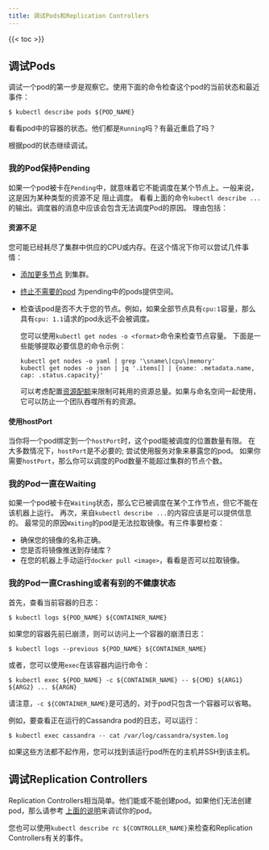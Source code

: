 ```yaml
---
title: 调试Pods和Replication Controllers
---
```


{{< toc >}}

## 调试Pods

调试一个pod的第一步是观察它。使用下面的命令检查这个pod的当前状态和最近事件：

    $ kubectl describe pods ${POD_NAME}

看看pod中的容器的状态。他们都是`Running`吗？有最近重启了吗？

根据pod的状态继续调试。

### 我的Pod保持Pending

如果一个pod被卡在`Pending`中，就意味着它不能调度在某个节点上。一般来说，这是因为某种类型的资源不足
阻止调度。 看看上面的命令`kubectl describe ...`的输出。调度器的消息中应该会包含无法调度Pod的原因。
理由包括：

#### 资源不足

您可能已经耗尽了集群中供应的CPU或内存。在这个情况下你可以尝试几件事情：

* [添加更多节点](/docs/admin/cluster-management/#resizing-a-cluster) 到集群。

* [终止不需要的pod](/docs/user-guide/pods/single-container/#deleting_a_pod)
  为pending中的pods提供空间。

* 检查该pod是否不大于您的节点。例如，如果全部节点具有`cpu:1`容量，那么具有`cpu: 1.1`请求的pod永远不会被调度。

    您可以使用`kubectl get nodes -o <format>`命令来检查节点容量。
    下面是一些能够提取必要信息的命令示例：

      kubectl get nodes -o yaml | grep '\sname\|cpu\|memory'
      kubectl get nodes -o json | jq '.items[] | {name: .metadata.name, cap: .status.capacity}'

  可以考虑配置[资源配额](/docs/concepts/policy/resource-quotas/)来限制可耗用的资源总量。如果与命名空间一起使用，它可以防止一个团队吞噬所有的资源。

#### 使用hostPort

当你将一个pod绑定到一个`hostPort`时，这个pod能被调度的位置数量有限。
在大多数情况下，`hostPort`是不必要的; 尝试使用服务对象来暴露您的pod。
如果你需要`hostPort`，那么你可以调度的Pod数量不能超过集群的节点个数。

### 我的Pod一直在Waiting

如果一个pod被卡在`Waiting`状态，那么它已被调度在某个工作节点，但它不能在该机器上运行。
再次，来自`kubectl describe ...`的内容应该是可以提供信息的。
最常见的原因`Waiting`的pod是无法拉取镜像。有三件事要检查：

* 确保您的镜像的名称正确。
* 您是否将镜像推送到存储库？
* 在您的机器上手动运行`docker pull <image>`，看看是否可以拉取镜像。

### 我的Pod一直Crashing或者有别的不健康状态

首先，查看当前容器的日志：

    $ kubectl logs ${POD_NAME} ${CONTAINER_NAME}

如果您的容器先前已崩溃，则可以访问上一个容器的崩溃日志：

    $ kubectl logs --previous ${POD_NAME} ${CONTAINER_NAME}

或者，您可以使用`exec`在该容器内运行命令：

    $ kubectl exec ${POD_NAME} -c ${CONTAINER_NAME} -- ${CMD} ${ARG1} ${ARG2} ... ${ARGN}

请注意，`-c ${CONTAINER_NAME}`是可选的，对于pod只包含一个容器可以省略。

例如，要查看正在运行的Cassandra pod的日志，可以运行：

    $ kubectl exec cassandra -- cat /var/log/cassandra/system.log

如果这些方法都不起作用，您可以找到该运行pod所在的主机并SSH到该主机。

## 调试Replication Controllers

Replication Controllers相当简单。他们能或不能创建pod。如果他们无法创建pod，那么请参考
[上面的说明](#debugging_pods)来调试你的pod。

您也可以使用`kubectl describe rc ${CONTROLLER_NAME}`来检查和Replication Controllers有关的事件。